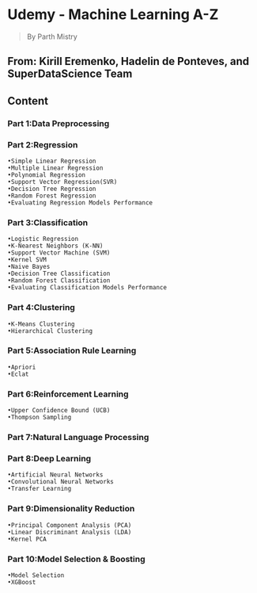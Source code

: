 # Udemy - Machine Learning A-Z
>By Parth Mistry

## From: Kirill Eremenko, Hadelin de Ponteves, and SuperDataScience Team 

 
## Content
 
### Part 1:Data Preprocessing
 
### Part 2:Regression 
```
•Simple Linear Regression
•Multiple Linear Regression
•Polynomial Regression
•Support Vector Regression(SVR)
•Decision Tree Regression
•Random Forest Regression
•Evaluating Regression Models Performance
```
### Part 3:Classification
```
•Logistic Regression
•K-Nearest Neighbors (K-NN)
•Support Vector Machine (SVM)
•Kernel SVM
•Naive Bayes
•Decision Tree Classification
•Random Forest Classification
•Evaluating Classification Models Performance
```
### Part 4:Clustering
```
•K-Means Clustering
•Hierarchical Clustering
```
### Part 5:Association Rule Learning
```
•Apriori
•Eclat
```
### Part 6:Reinforcement Learning
```
•Upper Confidence Bound (UCB)
•Thompson Sampling
```
### Part 7:Natural Language Processing

### Part 8:Deep Learning
```
•Artificial Neural Networks
•Convolutional Neural Networks
•Transfer Learning
```
### Part 9:Dimensionality Reduction 
```
•Principal Component Analysis (PCA)
•Linear Discriminant Analysis (LDA)
•Kernel PCA
```
### Part 10:Model Selection & Boosting 
```
•Model Selection
•XGBoost
```
